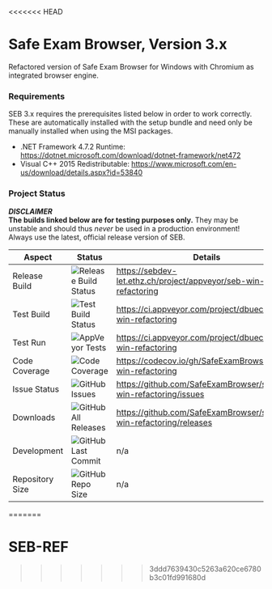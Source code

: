 <<<<<<< HEAD
# Safe Exam Browser, Version 3.x

Refactored version of Safe Exam Browser for Windows with Chromium as integrated browser engine.

### Requirements

SEB 3.x requires the prerequisites listed below in order to work correctly. These are automatically installed with the setup bundle and need only be manually installed when using the MSI packages.

* .NET Framework 4.7.2 Runtime: https://dotnet.microsoft.com/download/dotnet-framework/net472
* Visual C++ 2015 Redistributable: https://www.microsoft.com/en-us/download/details.aspx?id=53840

### Project Status

**_DISCLAIMER_**\
**The builds linked below are for testing purposes only.** They may be unstable and should thus _never_ be used in a production environment! Always use the latest, official release version of SEB.

| Aspect          | Status                                                                                                                | Details                                                         |
| --------------- | --------------------------------------------------------------------------------------------------------------------- | --------------------------------------------------------------- |
| Release Build   | ![Release Build Status](https://sebdev-let.ethz.ch/api/projects/status/kq78qrjtnpk82ti0?svg=true)                     | https://sebdev-let.ethz.ch/project/appveyor/seb-win-refactoring |
| Test Build      | ![Test Build Status](https://ci.appveyor.com/api/projects/status/a56akt9r174570m7?svg=true)                           | https://ci.appveyor.com/project/dbuechel/seb-win-refactoring    |
| Test Run        | ![AppVeyor Tests](https://img.shields.io/appveyor/tests/dbuechel/seb-win-refactoring?logo=appveyor&logoColor=%23ccc)  | https://ci.appveyor.com/project/dbuechel/seb-win-refactoring    |
| Code Coverage   | ![Code Coverage](https://codecov.io/gh/SafeExamBrowser/seb-win-refactoring/branch/master/graph/badge.svg)             | https://codecov.io/gh/SafeExamBrowser/seb-win-refactoring       |
| Issue Status    | ![GitHub Issues](https://img.shields.io/github/issues/safeexambrowser/seb-win-refactoring?logo=github)                | https://github.com/SafeExamBrowser/seb-win-refactoring/issues   |
| Downloads       | ![GitHub All Releases](https://img.shields.io/github/downloads/safeexambrowser/seb-win-refactoring/total?logo=github) | https://github.com/SafeExamBrowser/seb-win-refactoring/releases |
| Development     | ![GitHub Last Commit](https://img.shields.io/github/last-commit/safeexambrowser/seb-win-refactoring?logo=github)      | n/a                                                             |
| Repository Size | ![GitHub Repo Size](https://img.shields.io/github/repo-size/safeexambrowser/seb-win-refactoring?logo=github)          | n/a                                                             |
=======
# SEB-REF
>>>>>>> 3ddd7639430c5263a620ce6780b3c01fd991680d
